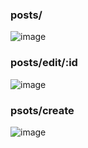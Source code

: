 ### posts/
![image](https://github.com/user-attachments/assets/0fbbe09c-772c-4c60-901d-3713544fbe5b)

### posts/edit/:id
![image](https://github.com/user-attachments/assets/10135a7d-16c8-468c-a16d-180b17186bf3)

### psots/create
![image](https://github.com/user-attachments/assets/670fc3c9-acfd-41c4-ac85-1dd1aa8ccc98)
